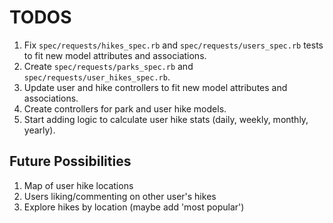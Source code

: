 # TODOS

1. Fix `spec/requests/hikes_spec.rb` and `spec/requests/users_spec.rb` tests to fit new model attributes and associations.
2. Create `spec/requests/parks_spec.rb` and `spec/requests/user_hikes_spec.rb`. 
3. Update user and hike controllers to fit new model attributes and associations.
4. Create controllers for park and user hike models. 
5. Start adding logic to calculate user hike stats (daily, weekly, monthly, yearly).

## Future Possibilities

1. Map of user hike locations
2. Users liking/commenting on other user's hikes
3. Explore hikes by location (maybe add 'most popular')